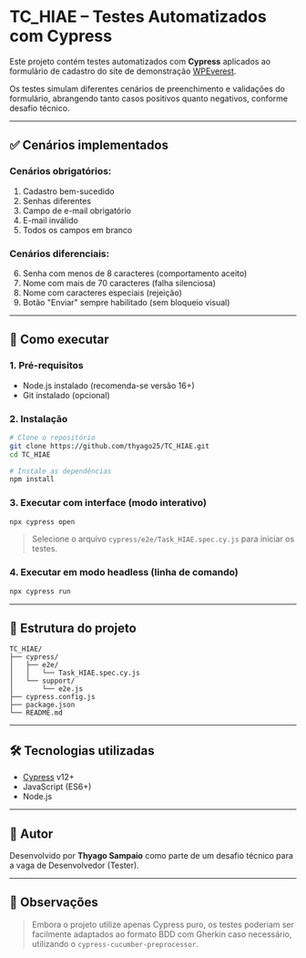 # TC_HIAE – Testes Automatizados com Cypress

Este projeto contém testes automatizados com **Cypress** aplicados ao formulário de cadastro do site de demonstração [WPEverest](https://demo.wpeverest.com/user-registration/simple-registration-form/).

Os testes simulam diferentes cenários de preenchimento e validações do formulário, abrangendo tanto casos positivos quanto negativos, conforme desafio técnico.

---

## ✅ Cenários implementados

### Cenários obrigatórios:
1. Cadastro bem-sucedido
2. Senhas diferentes
3. Campo de e-mail obrigatório
4. E-mail inválido
5. Todos os campos em branco

### Cenários diferenciais:
6. Senha com menos de 8 caracteres (comportamento aceito)
7. Nome com mais de 70 caracteres (falha silenciosa)
8. Nome com caracteres especiais (rejeição)
9. Botão "Enviar" sempre habilitado (sem bloqueio visual)

---

## 🚀 Como executar

### 1. Pré-requisitos

- Node.js instalado (recomenda-se versão 16+)
- Git instalado (opcional)

### 2. Instalação

```bash
# Clone o repositório
git clone https://github.com/thyago25/TC_HIAE.git
cd TC_HIAE

# Instale as dependências
npm install
```

### 3. Executar com interface (modo interativo)

```bash
npx cypress open
```

> Selecione o arquivo `cypress/e2e/Task_HIAE.spec.cy.js` para iniciar os testes.

### 4. Executar em modo headless (linha de comando)

```bash
npx cypress run
```

---

## 📁 Estrutura do projeto

```
TC_HIAE/
├── cypress/
│   ├── e2e/
│   │   └── Task_HIAE.spec.cy.js
│   └── support/
│       └── e2e.js
├── cypress.config.js
├── package.json
└── README.md
```

---

## 🛠️ Tecnologias utilizadas

- [Cypress](https://www.cypress.io/) v12+
- JavaScript (ES6+)
- Node.js

---

## 👤 Autor

Desenvolvido por **Thyago Sampaio** como parte de um desafio técnico para a vaga de Desenvolvedor (Tester).

---

## 📌 Observações

> Embora o projeto utilize apenas Cypress puro, os testes poderiam ser facilmente adaptados ao formato BDD com Gherkin caso necessário, utilizando o `cypress-cucumber-preprocessor`.
